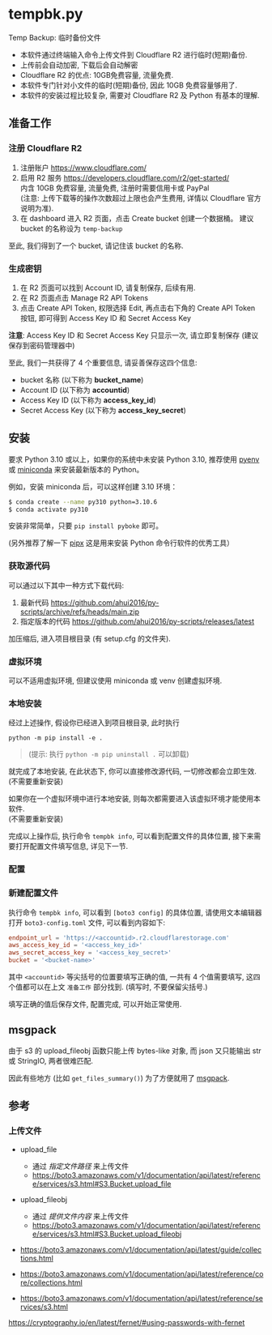 # tempbk.py

Temp Backup: 临时备份文件

- 本软件通过终端输入命令上传文件到 Cloudflare R2 进行临时(短期)备份.
- 上传前会自动加密, 下载后会自动解密
- Cloudflare R2 的优点: 10GB免费容量, 流量免费.
- 本软件专门针对小文件的临时(短期)备份, 因此 10GB 免费容量够用了.
- 本软件的安装过程比较复杂, 需要对 Cloudflare R2 及 Python 有基本的理解.

## 准备工作

### 注册 Cloudflare R2

1. 注册账户 <https://www.cloudflare.com/>
2. 启用 R2 服务 <https://developers.cloudflare.com/r2/get-started/>  
   内含 10GB 免费容量, 流量免费, 注册时需要信用卡或 PayPal  
   (注意: 上传下载等的操作次数超过上限也会产生费用, 详情以 Cloudflare 官方说明为准).
3. 在 dashboard 进入 R2 页面，点击 Create bucket 创建一个数据桶。
   建议 bucket 的名称设为 `temp-backup`

至此, 我们得到了一个 bucket, 请记住该 bucket 的名称.

### 生成密钥

1. 在 R2 页面可以找到 Account ID, 请复制保存, 后续有用.
2. 在 R2 页面点击 Manage R2 API Tokens
3. 点击 Create API Token, 权限选择 Edit, 再点击右下角的 Create API Token  
   按钮, 即可得到 Access Key ID 和 Secret Access Key  

**注意**: Access Key ID 和 Secret Access Key 只显示一次, 请立即复制保存
(建议保存到密码管理器中)

至此, 我们一共获得了 4 个重要信息, 请妥善保存这四个信息:

- bucket 名称 (以下称为 **bucket_name**)
- Account ID (以下称为 **accountid**)
- Access Key ID (以下称为 **access_key_id**)
- Secret Access Key (以下称为 **access_key_secret**)

## 安装

要求 Python 3.10 或以上，如果你的系统中未安装 Python 3.10,
推荐使用 [pyenv](https://github.com/pyenv/pyenv) 或
[miniconda](https://docs.conda.io/en/latest/miniconda.html)
来安装最新版本的 Python。

例如，安装 miniconda 后，可以这样创建 3.10 环境：

```sh
$ conda create --name py310 python=3.10.6
$ conda activate py310
```

安装非常简单，只要 `pip install pyboke` 即可。  

(另外推荐了解一下 [pipx](https://pypa.github.io/pipx/)
这是用来安装 Python 命令行软件的优秀工具）

### 获取源代码

可以通过以下其中一种方式下载代码:

1. 最新代码 <https://github.com/ahui2016/py-scripts/archive/refs/heads/main.zip>
2. 指定版本的代码 <https://github.com/ahui2016/py-scripts/releases/latest>

加压缩后, 进入项目根目录 (有 setup.cfg 的文件夹).

### 虚拟环境

可以不适用虚拟环境, 但建议使用 miniconda 或 venv 创建虚拟环境.  

### 本地安装

经过上述操作, 假设你已经进入到项目根目录, 此时执行

```commandline
python -m pip install -e .
```

> (提示: 执行 `python -m pip uninstall .` 可以卸载)

就完成了本地安装, 在此状态下, 你可以直接修改源代码, 一切修改都会立即生效.  
(不需要重新安装)

如果你在一个虚拟环境中进行本地安装, 则每次都需要进入该虚拟环境才能使用本软件.  
(不需要重新安装)

完成以上操作后, 执行命令 `tempbk info`, 可以看到配置文件的具体位置,
接下来需要打开配置文件填写信息, 详见下一节.

### 配置

### 新建配置文件

执行命令 `tempbk info`, 可以看到 `[boto3 config]` 的具体位置,
请使用文本编辑器打开 `boto3-config.toml` 文件, 可以看到内容如下:

```toml
endpoint_url = 'https://<accountid>.r2.cloudflarestorage.com'
aws_access_key_id = '<access_key_id>'
aws_secret_access_key = '<access_key_secret>'
bucket = '<bucket-name>'
```

其中 `<accountid>` 等尖括号的位置要填写正确的值, 一共有 4 个值需要填写,
这四个值都可以在上文 `准备工作` 部分找到. (填写时, 不要保留尖括号.)

填写正确的值后保存文件, 配置完成, 可以开始正常使用.


## msgpack

由于 s3 的 upload_fileobj 函数只能上传 bytes-like 对象,
而 json 又只能输出 str 或 StringIO, 两者很难匹配.

因此有些地方 (比如 `get_files_summary()`) 为了方便就用了
[msgpack](https://github.com/msgpack/msgpack-python).

## 参考

### 上传文件

- upload_file
  - 通过 *指定文件路径* 来上传文件
  - <https://boto3.amazonaws.com/v1/documentation/api/latest/reference/services/s3.html#S3.Bucket.upload_file>
- upload_fileobj
  - 通过 *提供文件内容* 来上传文件
  - <https://boto3.amazonaws.com/v1/documentation/api/latest/reference/services/s3.html#S3.Bucket.upload_fileobj>


- <https://boto3.amazonaws.com/v1/documentation/api/latest/guide/collections.html>
- <https://boto3.amazonaws.com/v1/documentation/api/latest/reference/core/collections.html>
- <https://boto3.amazonaws.com/v1/documentation/api/latest/reference/services/s3.html>



<https://cryptography.io/en/latest/fernet/#using-passwords-with-fernet>